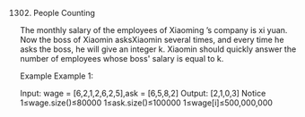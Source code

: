 1302. People Counting

The monthly salary of the employees of Xiaoming ’s company is xi yuan.
Now the boss of Xiaomin asksXiaomin several times, and every time he asks the boss, he will give an integer k. Xiaomin should quickly answer the number of employees whose boss' salary is equal to k.

Example
Example 1:

Input: wage = [6,2,1,2,6,2,5],ask = [6,5,8,2]
Output: [2,1,0,3]
Notice
1≤wage.size()≤80000
1≤ask.size()≤100000
1≤wage[i]≤500,000,000
